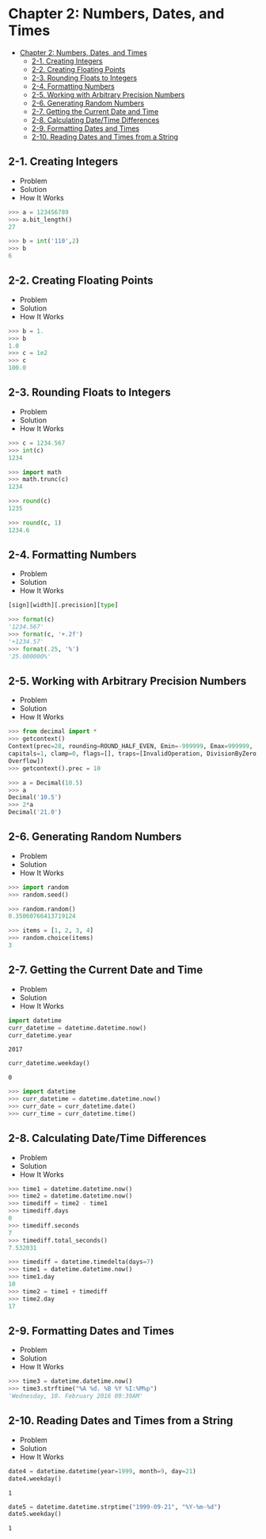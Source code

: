 
# Chapter 2: Numbers, Dates, and Times
<!-- toc orderedList:0 depthFrom:1 depthTo:6 -->

* [Chapter 2: Numbers, Dates, and Times](#chapter-2-numbers-dates-and-times)
  * [2-1. Creating Integers](#2-1-creating-integers)
  * [2-2. Creating Floating Points](#2-2-creating-floating-points)
  * [2-3. Rounding Floats to Integers](#2-3-rounding-floats-to-integers)
  * [2-4. Formatting Numbers](#2-4-formatting-numbers)
  * [2-5. Working with Arbitrary Precision Numbers](#2-5-working-with-arbitrary-precision-numbers)
  * [2-6. Generating Random Numbers](#2-6-generating-random-numbers)
  * [2-7. Getting the Current Date and Time](#2-7-getting-the-current-date-and-time)
  * [2-8. Calculating Date/Time Differences](#2-8-calculating-datetime-differences)
  * [2-9. Formatting Dates and Times](#2-9-formatting-dates-and-times)
  * [2-10. Reading Dates and Times from a String](#2-10-reading-dates-and-times-from-a-string)

<!-- tocstop -->


## 2-1. Creating Integers
* Problem
* Solution
* How It Works


```python
>>> a = 123456789
>>> a.bit_length()
27
```


```python
>>> b = int('110',2)
>>> b
6
```

## 2-2. Creating Floating Points
* Problem
* Solution
* How It Works


```python
>>> b = 1.
>>> b
1.0
>>> c = 1e2
>>> c
100.0
```

## 2-3. Rounding Floats to Integers
* Problem
* Solution
* How It Works


```python
>>> c = 1234.567
>>> int(c)
1234
```


```python
>>> import math
>>> math.trunc(c)
1234
```


```python
>>> round(c)
1235
```


```python
>>> round(c, 1)
1234.6
```


## 2-4. Formatting Numbers
* Problem
* Solution
* How It Works


```python
[sign][width][.precision][type]
```


```python
>>> format(c)
'1234.567'
>>> format(c, '+.2f')
'+1234.57'
>>> format(.25, '%')
'25.000000%'
```

## 2-5. Working with Arbitrary Precision Numbers
* Problem
* Solution
* How It Works


```python
>>> from decimal import *
>>> getcontext()
Context(prec=28, rounding=ROUND_HALF_EVEN, Emin=-999999, Emax=999999,
capitals=1, clamp=0, flags=[], traps=[InvalidOperation, DivisionByZero,
Overflow])
>>> getcontext().prec = 10
```


```python
>>> a = Decimal(10.5)
>>> a
Decimal('10.5')
>>> 2*a
Decimal('21.0')
```

## 2-6. Generating Random Numbers
* Problem
* Solution
* How It Works


```python
>>> import random
>>> random.seed()
```


```python
>>> random.random()
0.35060766413719124
```


```python
>>> items = [1, 2, 3, 4]
>>> random.choice(items)
3
```

## 2-7. Getting the Current Date and Time
* Problem
* Solution
* How It Works


```python
import datetime
curr_datetime = datetime.datetime.now()
curr_datetime.year
```




    2017




```python
curr_datetime.weekday()
```




    0




```python
>>> import datetime
>>> curr_datetime = datetime.datetime.now()
>>> curr_date = curr_datetime.date()
>>> curr_time = curr_datetime.time()
```


## 2-8. Calculating Date/Time Differences
* Problem
* Solution
* How It Works


```python
>>> time1 = datetime.datetime.now()
>>> time2 = datetime.datetime.now()
>>> timediff = time2 - time1
>>> timediff.days
0
>>> timediff.seconds
7
>>> timediff.total_seconds()
7.532031
```


```python
>>> timediff = datetime.timedelta(days=7)
>>> time1 = datetime.datetime.now()
>>> time1.day
10
>>> time2 = time1 + timediff
>>> time2.day
17
```

## 2-9. Formatting Dates and Times
* Problem
* Solution
* How It Works


```python
>>> time3 = datetime.datetime.now()
>>> time3.strftime("%A %d. %B %Y %I:%M%p")
'Wednesday, 10. February 2016 09:39AM'
```

## 2-10. Reading Dates and Times from a String
* Problem
* Solution
* How It Works


```python
date4 = datetime.datetime(year=1999, month=9, day=21)
date4.weekday()
```




    1




```python
date5 = datetime.datetime.strptime("1999-09-21", "%Y-%m-%d")
date5.weekday()
```




    1




```python

```
